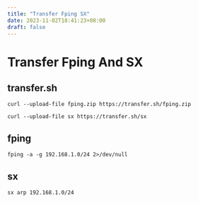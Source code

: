 ```yaml
---
title: "Transfer Fping SX"
date: 2023-11-02T18:41:23+08:00
draft: false
---
```


Transfer Fping And SX
===

## transfer.sh

```shell
curl --upload-file fping.zip https://transfer.sh/fping.zip

curl --upload-file sx https://transfer.sh/sx
```

## fping

```shell
fping -a -g 192.168.1.0/24 2>/dev/null
```

## sx

```shell
sx arp 192.168.1.0/24
```
